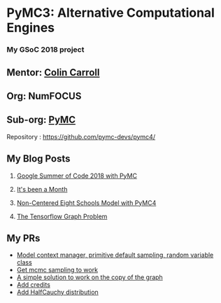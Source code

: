 # PyMC3: Alternative Computational Engines
### My GSoC 2018 project
## Mentor: [Colin Carroll](https://github.com/ColCarroll)
## Org: NumFOCUS
## Sub-org: [PyMC](https://github.com/pymc-devs)
Repository : https://github.com/pymc-devs/pymc4/

## My Blog Posts 
1) [Google Summer of Code 2018 with PyMC](https://sharanry.github.io/post/google-summer-of-code-2018-with-pymc/)

2) [It's been a Month](https://sharanry.github.io/post/its-been-a-month/)

3) [
Non-Centered Eight Schools Model with PyMC4](https://sharanry.github.io/post/eight-schools-model/)

4) [The Tensorflow Graph Problem](https://sharanry.github.io/post/the-tensorflow-graph-problem/)

## My PRs
 - [Model context manager, primitive default sampling, random variable class](https://github.com/pymc-devs/pymc4/pull/1)
 - [Get mcmc sampling to work](https://github.com/pymc-devs/pymc4/pull/9)
 - [A simple solution to work on the copy of the graph](https://github.com/pymc-devs/pymc4/pull/15)
 - [Add credits](
https://github.com/pymc-devs/pymc4/pull/16)
 - [Add HalfCauchy distribution](https://github.com/pymc-devs/pymc4/pull/17)
